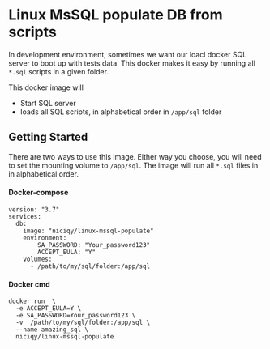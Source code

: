 # Linux MsSQL populate DB from scripts

In development environment, sometimes we want our loacl docker SQL server to boot up with tests data. This docker makes it easy by running all `*.sql` scripts in a given folder.

This docker image will
- Start SQL server
- loads all SQL scripts, in alphabetical order in `/app/sql` folder

## Getting Started

There are two ways to use this image. Either way you choose, you will need to set the mounting volume to `/app/sql`. The image will run all `*.sql` files in in alphabetical order.

#### Docker-compose

```
version: "3.7"
services:
  db:
    image: "niciqy/linux-mssql-populate"
    environment:
        SA_PASSWORD: "Your_password123"
        ACCEPT_EULA: "Y"
    volumes:
      - /path/to/my/sql/folder:/app/sql
```
#### Docker cmd

```
docker run  \
  -e ACCEPT_EULA=Y \
  -e SA_PASSWORD=Your_password123 \
  -v  /path/to/my/sql/folder:/app/sql \
  --name amazing_sql \
  niciqy/linux-mssql-populate
  ```
